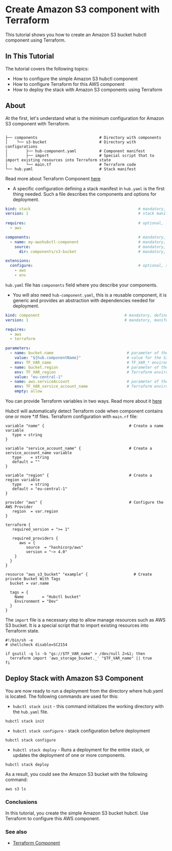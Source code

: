 #  Create Amazon S3 component with Terraform

This tutorial shows you how to create an Amazon S3 bucket hubctl component using Terraform.

## In This Tutorial

The tutorial covers the following topics:

* How to configure the simple Amazon S3 hubctl component 
* How to configure Terraform for this AWS component 
* How to deploy the stack with Amazon S3 components using Terraform

## About

At the first, let's understand what is the minimum configuration for Amazon S3 component with Terraform.

```text

├── components                           # Directory with components
│    └── s3-bucket                       # Directory with configurations
│        ├── hub-component.yaml          # Component manifest
│        ├── import                      # Special script that to import existing resources into Terraform state
│        └── main.tf                     # Terraform code
└── hub.yaml                             # Stack manifest
```
Read more about Terraform Component [here](../../../reference/components/terraform/)

- A specific configuration defining a stack manifest in `hub.yaml` is the first thing needed. Such a file describes the components and options for deployment.

```yaml
kind: stack                                               # mandatory, defines a stack manifest
version: 1                                                # stack manifest schema version
  
requires:                                                 # optional, list of environment requirements 
  - aws

components:                                               # mandatory, list of components
  - name: my-awshubctl-component                          # mandatory, name of the component
    source:                                               # mandatory, component source
      dir: components/s3-bucket                           # mandatory, local path where to find component

extensions:                                               
  configure:                                              # optional, steps activated during `hubctl stack configure`
    - aws
    - env

```

`hub.yaml` file has `components` field where you describe your components.

- You will also need `hub-component.yaml`, this is a reusable component, it is generic and provides an abstraction with dependencies needed for deployment.

```yaml
kind: component                                     # mandatory, defines a component manifest
version: 1                                          # mandatory, manifest schema version

requires:
  - aws
  - terraform

parameters:
  - name: bucket.name                                # parameter of the bucket name
    value: "${hub.componentName}"                    # value for the S3 bucket name parameter from hub component name. This name must be unique for S3
    env: TF_VAR_name                                 # TF_VAR_* environment variable (recommended way), mapping to environment variable for use deployment script
  - name: bucket.region                              # parameter of the bucket region 
    env: TF_VAR_region                               # Terraform environment variable for a region
    value: "eu-central-1"
  - name: aws.serviceAccount                         # parameter of the service account 
    env: TF_VAR_service_account_name                 # Terraform environment variable of the service account name 
    empty: allow

```
You can provide Terraform variables in two ways. Read more about it [here](../../../reference/components/terraform/#component-conventions)

Hubctl will automatically detect Terraform code when component contains one or more *.tf files. 
Terraform configuration with `main.rf` file:

```text
variable "name" {                                     # Create a name variable
   type = string
}

variable "service_account_name" {                     # Create a service_account_name variable
   type    = string
   default = ""
}

variable "region" {                                   # Create a region variable
   type    = string
   default = "eu-central-1"
}

provider "aws" {                                      # Configure the AWS Provider
   region  = var.region
}

terraform {
   required_version = ">= 1"

   required_providers {
      aws = {
         source  = "hashicorp/aws"
         version = "~> 4.0"
    }
  }
}

resource "aws_s3_bucket" "example" {                    # Create private Bucket With Tags
  bucket = var.name
  
  tags = {
    Name        = "Hubctl bucket"
    Environment = "Dev"
  }
}
```

The `import` file is a necessary step to allow manage resources such as AWS S3 bucket. It is a special script that to import existing resources into Terraform state.

```shell
#!/bin/sh -e
# shellcheck disable=SC2154

if gsutil -q ls -b "gs://$TF_VAR_name" > /dev/null 2>&1; then
  terraform import 'aws_storage_bucket._' "$TF_VAR_name" || true
fi

```

## Deploy Stack with Amazon S3 Component

You are now ready to run a deployment from the directory where hub.yaml is located.
The following commands are used for this:

- `hubctl stack init` - this command initializes the working directory with the `hub.yaml` file.
```shell
hubctl stack init
```

- `hubctl stack configure` - stack configuration before deployment
```shell
hubctl stack configure
```

- `hubctl stack deploy` - Runs a deployment for the entire stack, or updates the deployment of one or more components.
```shell
hubctl stack deploy
```

As a result, you could see the Amazon S3 bucket with the following command:

```shell
aws s3 ls
```

### Conclusions

In this tutorial, you create the simple Amazon S3 bucket hubctl. Use Terraform to configure this AWS component.


### See also
- [Terraform Component](../../../reference/components/terraform/) 
